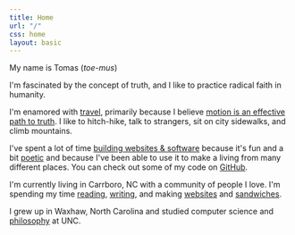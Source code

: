 ```yaml
---
title: Home
url: "/"
css: home
layout: basic
---
```


My name is Tomas (*toe-mus*)

I'm fascinated by the concept of truth, and I like to practice radical faith in humanity.

I'm enamored with [travel](/travel.html), primarily because I believe [motion is an effective path to truth](/writing/motion-as-an-effective-path-to-truth.html). I like to hitch-hike, talk to strangers, sit on city sidewalks, and climb mountains.

I've spent a lot of time [building websites & software](/code.html) because it's fun and a bit [poetic](https://www.goodreads.com/quotes/69102-the-programmer-like-the-poet-works-only-slightly-removed-from) and because I've been able to use it to make a living from many different places. You can check out some of my code on [GitHub](https://github.com/minicreative).

I'm currently living in Carrboro, NC with a community of people I love. I'm spending my time [reading](/reading.html), [writing](/writings.html), and making [websites](http://minicreative.net) and [sandwiches](http://nealsdeli.com).

I grew up in Waxhaw, North Carolina and studied computer science and [philosophy](/writings.html?tag=assignment) at UNC.